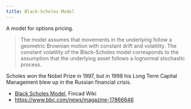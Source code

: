 ```yaml
---
title: Black-Scholes Model
---
```

A model for options pricing.

> The model assumes that movements in the underlying follow a
geometric Brownian motion with constant drift and volatility. The
constant volatility of the Black-Scholes model corresponds to the
assumption that the underlying asset follows a lognormal stochastic
process.

Scholes won the Nobel Prize in 1997, but in
1998 his Long Term Capital Management blew
up in the Russian financial crisis.

* [Black Scholes Model](https://www.fincad.com/resources/resource-library/wiki/black-scholes-model), Fincad Wiki
* https://www.bbc.com/news/magazine-17866646
